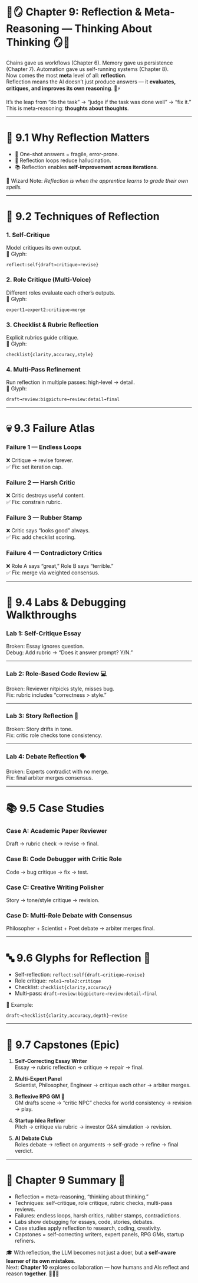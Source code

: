 # 🌈🪞 Chapter 9: Reflection & Meta-Reasoning — Thinking About Thinking 🪞🌈

Chains gave us workflows (Chapter 6). Memory gave us persistence (Chapter 7). Automation gave us self-running systems (Chapter 8).  
Now comes the most **meta** level of all: **reflection**.  
Reflection means the AI doesn’t just produce answers — it **evaluates, critiques, and improves its own reasoning**. 🧠⚡  

It’s the leap from “do the task” → “judge if the task was done well” → “fix it.”  
This is meta-reasoning: **thoughts about thoughts**.  

---

# 🧠 9.1 Why Reflection Matters

- 🚨 One-shot answers = fragile, error-prone.  
- 🔁 Reflection loops reduce hallucination.  
- 📚 Reflection enables **self-improvement across iterations**.  

🌈 Wizard Note: *Reflection is when the apprentice learns to grade their own spells.*  

---

# 🔄 9.2 Techniques of Reflection

### 1. Self-Critique  
Model critiques its own output.  
🌈 Glyph:  
```
reflect:self{draft→critique→revise}
```  

### 2. Role Critique (Multi-Voice)  
Different roles evaluate each other’s outputs.  
🌈 Glyph:  
```
expert1→expert2:critique→merge
```  

### 3. Checklist & Rubric Reflection  
Explicit rubrics guide critique.  
🌈 Glyph:  
```
checklist{clarity,accuracy,style}
```  

### 4. Multi-Pass Refinement  
Run reflection in multiple passes: high-level → detail.  
🌈 Glyph:  
```
draft→review:bigpicture→review:detail→final
```  

---

# 💀 9.3 Failure Atlas

### Failure 1 — Endless Loops  
❌ Critique → revise forever.  
✅ Fix: set iteration cap.  

### Failure 2 — Harsh Critic  
❌ Critic destroys useful content.  
✅ Fix: constrain rubric.  

### Failure 3 — Rubber Stamp  
❌ Critic says “looks good” always.  
✅ Fix: add checklist scoring.  

### Failure 4 — Contradictory Critics  
❌ Role A says “great,” Role B says “terrible.”  
✅ Fix: merge via weighted consensus.  

---

# 🧪 9.4 Labs & Debugging Walkthroughs

### Lab 1: Self-Critique Essay  
Broken: Essay ignores question.  
Debug: Add rubric → “Does it answer prompt? Y/N.”  

---

### Lab 2: Role-Based Code Review 💻  
Broken: Reviewer nitpicks style, misses bug.  
Fix: rubric includes “correctness > style.”  

---

### Lab 3: Story Reflection 📖  
Broken: Story drifts in tone.  
Fix: critic role checks tone consistency.  

---

### Lab 4: Debate Reflection 🗣️  
Broken: Experts contradict with no merge.  
Fix: final arbiter merges consensus.  

---

# 📚 9.5 Case Studies

### Case A: Academic Paper Reviewer  
Draft → rubric check → revise → final.  

### Case B: Code Debugger with Critic Role  
Code → bug critique → fix → test.  

### Case C: Creative Writing Polisher  
Story → tone/style critique → revision.  

### Case D: Multi-Role Debate with Consensus  
Philosopher + Scientist + Poet debate → arbiter merges final.  

---

# 🔤 9.6 Glyphs for Reflection 🌈

- Self-reflection: `reflect:self{draft→critique→revise}`  
- Role critique: `role1→role2:critique`  
- Checklist: `checklist{clarity,accuracy}`  
- Multi-pass: `draft→review:bigpicture→review:detail→final`  

🌈 Example:  
```
draft→checklist{clarity,accuracy,depth}→revise
```  

---

# 🧱 9.7 Capstones (Epic)

1. **Self-Correcting Essay Writer**  
Essay → rubric reflection → critique → repair → final.  

2. **Multi-Expert Panel**  
Scientist, Philosopher, Engineer → critique each other → arbiter merges.  

3. **Reflexive RPG GM 🎲**  
GM drafts scene → “critic NPC” checks for world consistency → revision → play.  

4. **Startup Idea Refiner**  
Pitch → critique via rubric → investor Q&A simulation → revision.  

5. **AI Debate Club**  
Roles debate → reflect on arguments → self-grade → refine → final verdict.  

---

# 🌈 Chapter 9 Summary 🌈

- Reflection = meta-reasoning, “thinking about thinking.”  
- Techniques: self-critique, role critique, rubric checks, multi-pass reviews.  
- Failures: endless loops, harsh critics, rubber stamps, contradictions.  
- Labs show debugging for essays, code, stories, debates.  
- Case studies apply reflection to research, coding, creativity.  
- Capstones = self-correcting writers, expert panels, RPG GMs, startup refiners.  

🎓 With reflection, the LLM becomes not just a doer, but a **self-aware learner of its own mistakes**.  
Next: **Chapter 10** explores collaboration — how humans and AIs reflect and reason **together**. 🌌🤝🤖  
